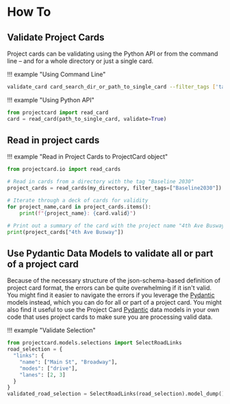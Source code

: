 # How To

## Validate Project Cards

Project cards can be validating using the Python API or from the command line – and for a whole directory or just a single card.

!!! example "Using Command Line"

  ```bash title="single card"
  validate_card card_search_dir_or_path_to_single_card --filter_tags ['tag_to_search_for']
  ```

!!! example "Using Python API"

  ```python title="single card"
  from projectcard import read_card
  card = read_card(path_to_single_card, validate=True)
  ```

## Read in project cards

!!! example "Read in Project Cards to ProjectCard object"

  ```python
  from projectcard.io import read_cards

  # Read in cards from a directory with the tag "Baseline 2030"
  project_cards = read_cards(my_directory, filter_tags=["Baseline2030"])

  # Iterate through a deck of cards for validity
  for project_name,card in project_cards.items():
      print(f"{project_name}: {card.valid}")

  # Print out a summary of the card with the project name "4th Ave Busway"
  print(project_cards["4th Ave Busway"])
  ```

## Use Pydantic Data Models to validate all or part of a project card

Because of the necessary structure of the json-schema-based definition of project card format, the errors can be quite overwhelming if it isn't valid.  You might find it easier to navigate the errors if you leverage the [Pydantic](https://pydantic.org) models instead, which you can do for all or part of a project card.  You might also find it useful to use the Project Card [Pydantic](https://pydantic.org) data models in your own code that uses project cards to make sure you are processing valid data.

!!! example "Validate Selection"

  ```python
  from projectcard.models.selections import SelectRoadLinks
  road_selection = {
    "links": {
      "name": ["Main St", "Broadway"],
      "modes": ["drive"],
      "lanes": [2, 3]
    }
  }
  validated_road_selection = SelectRoadLinks(road_selection).model_dump()
  ```